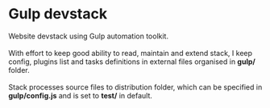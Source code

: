 # Gulp devstack

Website devstack using Gulp automation toolkit.</br>
</br>
With effort to keep good ability to read, maintain and extend stack, I keep config, plugins list and tasks definitions in external files organised in **gulp/** folder.</br>
</br>
Stack processes source files to distribution folder, which can be specified in **gulp/config.js** and is set to **test/** in default.</br>
</br>
